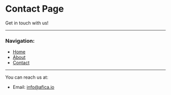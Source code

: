 # Contact Page

Get in touch with us!

---

### Navigation:
- [Home](README.md)
- [About](about.md)
- [Contact](contact.md)

---

You can reach us at:
- Email: info@afica.io
